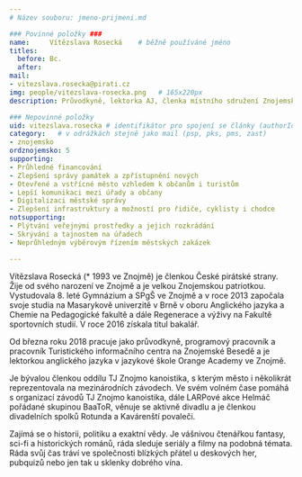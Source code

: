 ```yaml
---
# Název souboru: jmeno-prijmeni.md

### Povinné položky ###
name:     Vítězslava Rosecká 	# běžně používáné jméno
titles:
  before: Bc. 
  after:
mail:
- vitezslava.rosecka@pirati.cz
img: people/vitezslava-rosecka.png   # 165x220px
description: Průvodkyně, lektorka AJ, členka místního sdružení Znojemsko # kratký popis, max 160 znaků

### Nepovinné položky
uid: vitezslava.rosecka # identifikátor pro spojení se články (authorId)
category: 	# v odrážkách stejně jako mail (psp, pks, pms, zast)
- znojemsko
ordznojemsko: 5
supporting:
- Průhledné financování
- Zlepšení správy památek a zpřístupnění nových
- Otevřené a vstřícné město vzhledem k občanům i turistům
- Lepší komunikaci mezi úřady a občany
- Digitalizaci městské správy
- Zlepšení infrastruktury a možností pro řidiče, cyklisty i chodce
notsupporting:
- Plýtvání veřejnými prostředky a jejich rozkrádání
- Skrývání a tajnostem na úřadech
- Neprůhledným výběrovým řízením městských zakázek

---
```


Vítězslava Rosecká (\* 1993 ve Znojmě) je členkou České pirátské strany.
Žije od svého narození ve Znojmě a je velkou Znojemskou patriotkou.
Vystudovala 8. leté Gymnázium a SPgŠ ve Znojmě a v roce 2013 započala
svoje studia na Masarykově univerzitě v Brně v oboru Anglického jazyka
a Chemie na Pedagogické fakultě a dále Regenerace a výživy na Fakultě
sportovních studií. V roce 2016 získala titul bakalář.

Od března roku 2018 pracuje jako průvodkyně, programový pracovník a
pracovník Turistického informačního centra na Znojemské Besedě a je
lektorkou anglického jazyka v jazykové škole Orange Academy ve Znojmě.

Je bývalou členkou oddílu TJ Znojmo kanoistika, s kterým město i
několikrát reprezentovala na mezinárodních závodech. Ve svém volném
čase pomáhá s organizací závodů TJ Znojmo kanoistika, dále LARPové
akce Helmáč pořádané skupinou BaaToR, věnuje se aktivně divadlu a je
členkou divadelních spolků Rotunda a Kavárenští povaleči.

Zajímá se o historii, politiku a exaktní vědy. Je vášnivou čtenářkou fantasy,
sci-fi a historických románů, ráda sleduje seriály a filmy na podobná
témata. Ráda svůj čas tráví ve společnosti blízkých přátel u deskových
her, pubquizů nebo jen tak u sklenky dobrého vína.
